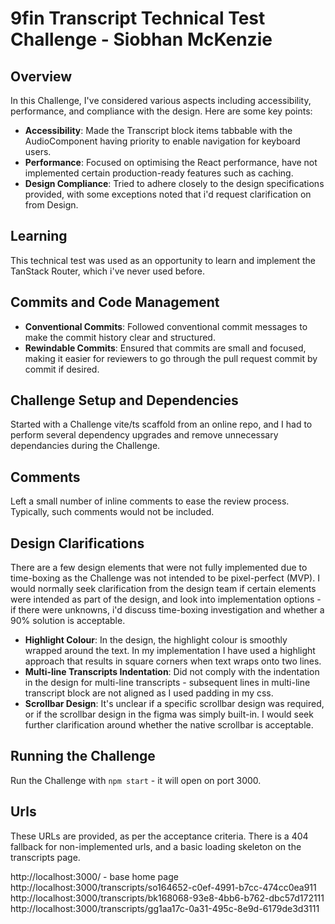 # 9fin Transcript Technical Test Challenge - Siobhan McKenzie

## Overview

In this Challenge, I've considered various aspects including accessibility, performance, and compliance with the design. Here are some key points:

- **Accessibility**: Made the Transcript block items tabbable with the AudioComponent having priority to enable navigation for keyboard users.
- **Performance**: Focused on optimising the React performance, have not implemented certain production-ready features such as caching.
- **Design Compliance**: Tried to adhere closely to the design specifications provided, with some exceptions noted that i'd request clarification on from Design.

## Learning

This technical test was used as an opportunity to learn and implement the TanStack Router, which i've never used before.

## Commits and Code Management

- **Conventional Commits**: Followed conventional commit messages to make the commit history clear and structured.
- **Rewindable Commits**: Ensured that commits are small and focused, making it easier for reviewers to go through the pull request commit by commit if desired.

## Challenge Setup and Dependencies

Started with a Challenge vite/ts scaffold from an online repo, and I had to perform several dependency upgrades and remove unnecessary dependancies during the Challenge.

## Comments

Left a small number of inline comments to ease the review process. Typically, such comments would not be included.

## Design Clarifications

There are a few design elements that were not fully implemented due to time-boxing as the Challenge was not intended to be pixel-perfect (MVP). I would normally seek clarification from the design team if certain elements were intended as part of the design, and look into implementation options - if there were unknowns, i'd discuss time-boxing investigation and whether a 90% solution is acceptable.

- **Highlight Colour**: In the design, the highlight colour is smoothly wrapped around the text. In my implementation I have used a highlight approach that results in square corners when text wraps onto two lines.
- **Multi-line Transcripts Indentation**: Did not comply with the indentation in the design for multi-line transcripts - subsequent lines in multi-line transcript block are not aligned as I used padding in my css.
- **Scrollbar Design**: It's unclear if a specific scrollbar design was required, or if the scrollbar design in the figma was simply built-in. I would seek further clarification around whether the native scrollbar is acceptable.

## Running the Challenge

Run the Challenge with `npm start` - it will open on port 3000.

## Urls

These URLs are provided, as per the acceptance criteria. There is a 404 fallback for non-implemented urls, and a basic loading skeleton on the transcripts page.

http://localhost:3000/ - base home page
http://localhost:3000/transcripts/so164652-c0ef-4991-b7cc-474cc0ea911
http://localhost:3000/transcripts/bk168068-93e8-4bb6-b762-dbc57d172111
http://localhost:3000/transcripts/gg1aa17c-0a31-495c-8e9d-6179de3d3111
